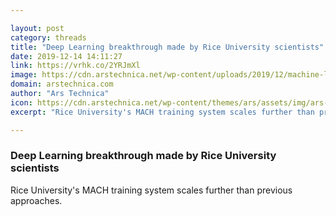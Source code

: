 ```yaml
---

layout: post
category: threads
title: "Deep Learning breakthrough made by Rice University scientists"
date: 2019-12-14 14:11:27
link: https://vrhk.co/2YRJmXl
image: https://cdn.arstechnica.net/wp-content/uploads/2019/12/machine-learning-brain-760x380.jpg
domain: arstechnica.com
author: "Ars Technica"
icon: https://cdn.arstechnica.net/wp-content/themes/ars/assets/img/ars-ios-icon-d9a45f558c.png
excerpt: "Rice University's MACH training system scales further than previous approaches."

---
```


### Deep Learning breakthrough made by Rice University scientists

Rice University's MACH training system scales further than previous approaches.